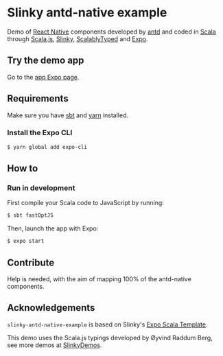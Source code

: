 # Slinky antd-native example
Demo of [React Native](https://facebook.github.io/react-native/) components developed by [antd](https://rn.mobile.ant.design/) and coded in [Scala](https://scala-lang.org/) through [Scala.js](https://www.scala-js.org), [Slinky](https://slinky.dev), [ScalablyTyped](https://github.com/oyvindberg/ScalablyTyped) and [Expo](https://expo.io).

## Try the demo app
Go to the [app Expo page](https://expo.io/@mcallisto/slinky-antd-native-example).

## Requirements
Make sure you have [sbt](https://www.scala-sbt.org) and [yarn](https://yarnpkg.com) installed.

### Install the Expo CLI
```sh
$ yarn global add expo-cli
```

## How to
### Run in development

First compile your Scala code to JavaScript by running:
```sh
$ sbt fastOptJS
```

Then, launch the app with Expo:
```sh
$ expo start
```


## Contribute

Help is needed, with the aim of mapping 100% of the antd-native components.

## Acknowledgements
`slinky-antd-native-example` is based on Slinky's [Expo Scala Template](https://github.com/shadaj/expo-template-scala).

This demo uses the Scala.js typings developed by Øyvind Raddum Berg, see more demos at [SlinkyDemos](https://github.com/ScalablyTyped/SlinkyDemos).
